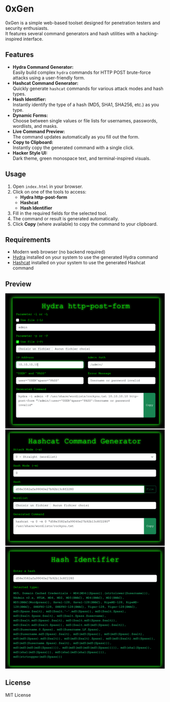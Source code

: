 # 0xGen

0xGen is a simple web-based toolset designed for penetration testers and security enthusiasts.  
It features several command generators and hash utilities with a hacking-inspired interface.

## Features

- **Hydra Command Generator:**  
  Easily build complex `hydra` commands for HTTP POST brute-force attacks using a user-friendly form.
- **Hashcat Command Generator:**  
  Quickly generate `hashcat` commands for various attack modes and hash types.
- **Hash Identifier:**  
  Instantly identify the type of a hash (MD5, SHA1, SHA256, etc.) as you type.
- **Dynamic Forms:**  
  Choose between single values or file lists for usernames, passwords, wordlists, and masks.
- **Live Command Preview:**  
  The command updates automatically as you fill out the form.
- **Copy to Clipboard:**  
  Instantly copy the generated command with a single click.
- **Hacker Style UI:**  
  Dark theme, green monospace text, and terminal-inspired visuals.

## Usage

1. Open `index.html` in your browser.
2. Click on one of the tools to access:
    - **Hydra http-post-form**
    - **Hashcat**
    - **Hash Identifier**
3. Fill in the required fields for the selected tool.
4. The command or result is generated automatically.
5. Click **Copy** (where available) to copy the command to your clipboard.

## Requirements

- Modern web browser (no backend required)
- [Hydra](https://github.com/vanhauser-thc/thc-hydra) installed on your system to use the generated Hydra command
- [Hashcat](https://github.com/hashcat/hashcat) installed on your system to use the generated Hashcat command

## Preview

![hydra-screenshot](images/hydra-screenshot.png)  
![hashcat-screenshot](images/hashcat-screenshot.png)  
![hash-identifier-screenshot](images/hash-identifier-screenshot.png)  

## License

MIT License
